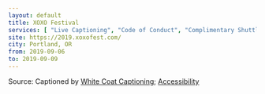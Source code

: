 ```yaml
---
layout: default
title: XOXO Festival
services: [ "Live Captioning", "Code of Conduct", "Complimentary Shuttle", "Mobility Access", "Service Animals Welcome", "Pronoun Pins/Stickers", "Childcare", "Child-Friendly Environment", "Media Policy", "Quiet/Rest Area", "Restrooms: All-Gender / Gender-Neutral" ]
site: https://2019.xoxofest.com/
city: Portland, OR
from: 2019-09-06
to: 2019-09-09
---
```


Source: Captioned by [White Coat Captioning](http://www.whitecoatcaptioning.com/); [Accessibility](https://explore.xoxofest.com/guide/accessibility)